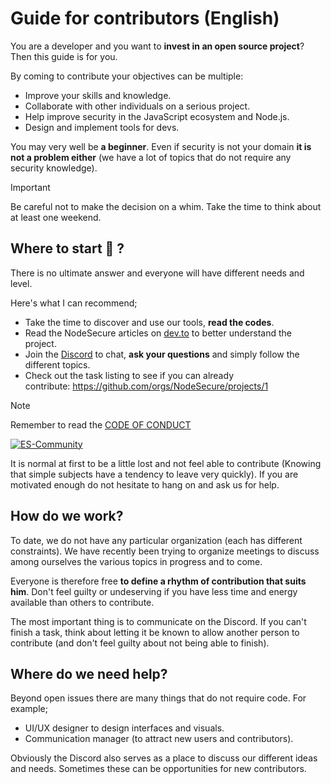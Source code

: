 # **Guide for contributors (English)**

You are a developer and you want to **invest in an open source project**? Then this guide is for you.

By coming to contribute your objectives can be multiple:

- Improve your skills and knowledge.
- Collaborate with other individuals on a serious project.
- Help improve security in the JavaScript ecosystem and Node.js.
- Design and implement tools for devs.

You may very well be **a beginner**. Even if security is not your domain **it is not a problem either** (we have a lot of topics that do not require any security knowledge).

> [!IMPORTANT]
> Be careful not to make the decision on a whim. Take the time to think about at least one weekend.

## **Where to start 🐤 ?**

There is no ultimate answer and everyone will have different needs and level.

Here's what I can recommend;

- Take the time to discover and use our tools, **read the codes**.
- Read the NodeSecure articles on [dev.to](https://dev.to/nodesecure) to better understand the project.
- Join the [Discord](https://discord.gg/4Wn8rjAtB4) to chat, **ask your questions** and simply follow the different topics.
- Check out the task listing to see if you can already contribute: https://github.com/orgs/NodeSecure/projects/1

> [!NOTE]
> Remember to read the [CODE OF CONDUCT](https://github.com/NodeSecure/Governance/blob/main/CODE_OF_CONDUCT.md)

[![ES-Community](https://discordapp.com/api/guilds/640183220452720650/embed.png?style=banner2)](https://discord.gg/4Wn8rjAtB4)

It is normal at first to be a little lost and not feel able to contribute (Knowing that simple subjects have a tendency to leave very quickly). If you are motivated enough do not hesitate to hang on and ask us for help.

## **How do we work?**

To date, we do not have any particular organization (each has different constraints). We have recently been trying to organize meetings to discuss among ourselves the various topics in progress and to come.

Everyone is therefore free **to define a rhythm of contribution that suits him**. Don't feel guilty or undeserving if you have less time and energy available than others to contribute.

The most important thing is to communicate on the Discord. If you can't finish a task, think about letting it be known to allow another person to contribute (and don't feel guilty about not being able to finish).

## **Where do we need help?**

Beyond open issues there are many things that do not require code. For example;

- UI/UX designer to design interfaces and visuals.
- Communication manager (to attract new users and contributors).

Obviously the Discord also serves as a place to discuss our different ideas and needs. Sometimes these can be opportunities for new contributors.
